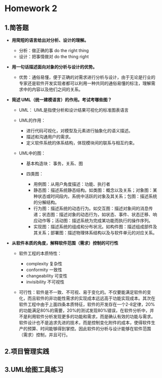 # Homework 2

## 1.简答题
* **用简短的语言给出对分析、设计的理解。**
    
    * 分析：做正确的事  do the right thing
    * 设计：把事情做对  do the thing right

* **用一句话描述面向对象的分析与设计的优势。**
    
    * 优势：通俗易懂，便于正确的对需求进行分析与设计，由于无论是行业的专家还是软件开发实现者都可以利用一种共同的通俗易懂的标注，理解需求中的内容以及他们之间的关系。

* **简述 UML（统一建模语言）的作用。考试考哪些图？**

    * UML： UML是指使分析和设计结果可视化的标准图表语言
    * UML的作用：
        
        * 进行代码可视化，对模型及元素进行抽象化的语义描述。
        * 描述和沟通用户的需求。
        * 定义软件系统的体系结构，体现模块间的联系与相互约束。
    * UML中的图：
        * 基本构造块： 事务，关系、图
        * 四类图：

            * 用例图：从用户角度描述：功能、执行者
            * 静态图：描述系统静态结构。如类图：概念以及关系；对象图：某种状态或时间段内，系统中活跃的对象及其关系；包图：描述系统的分解结构。
            * 行为图：描述系统的动态行为。如交互图：描述对象间的消息传递；状态图：描述对象的动态行为，如状态、事件、状态迁移、响应动作等；活动图：描述系统为完成某功能而执行的操作序列。
            * 实现图：描述系统的组成和分布状况。如构件图：描述组成部件及其关系；部署图：描述物理体系结构以及与软件单元的对应关系。
* **从软件本质的角度，解释软件范围（需求）控制的可行性**
    * 软件工程的本质特性： 

        * complexity 复杂性
        * conformity 一致性
        * changeability 可变性
        * invisibility 不可视性
    * 可行性：软件是不一致、不可视、易于变化的。不仅要能满足软件的变化，而且软件的非功能性需求的实现成本远远高于功能实现成本。其次在软件工程中由于上面四条本质特征，软件的开发存在一个2-8定律，20%的功能满足80%的需要，20%的测试发现80%错误，在软件分析中，并不是利用软件分析发现更多的功能和需求，而是确认有效的功能与需求。软件设计也不是追求先进的技术，而是控制变化附件的成本，使得软件生产的预算、时间能够得到掌控。因此软件的分析与设计能够在软件范围（需求）控制，并且可行。

## 2.项目管理实践


## 3.UML绘图工具练习